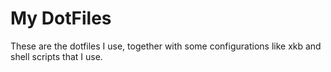 # My DotFiles
These are the dotfiles I use, together with some configurations like xkb and
shell scripts that I use.
